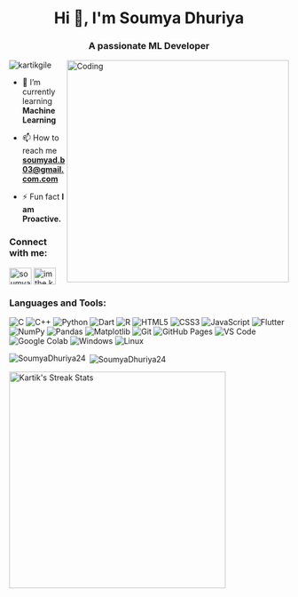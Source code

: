 <h1 align="center">Hi 👋, I'm Soumya Dhuriya</h1>
<h3 align="center">A passionate ML Developer</h3>
<img align="right" alt="Coding" width="400" src="https://cdn.dribbble.com/users/1162077/screenshots/3848914/programmer.gif">

<p align="left"> <img src="https://komarev.com/ghpvc/?username=SoumyaDhuriya24&label=Profile%20views&color=0e75b6&style=flat" alt="kartikgile" /> </p>

- 🌱 I’m currently learning **Machine Learning**

- 📫 How to reach me **soumyad.b03@gmail.com.com**

- ⚡ Fun fact **I am Proactive.**

<h3 align="left">Connect with me:</h3>
<p align="left">

<a href="https://www.linkedin.com/in/soumya-dhuriya-51bb73294/" target="blank"><img align="center" src="https://raw.githubusercontent.com/rahuldkjain/github-profile-readme-generator/master/src/images/icons/Social/linked-in-alt.svg" alt="soumyadhuriya" height="30" width="40" /></a>
<a href="https://www.instagram.com/soumyad.idk?igsh=MWE1cmlvbWN0Y25laQ==" target="blank"><img align="center" src="https://raw.githubusercontent.com/rahuldkjain/github-profile-readme-generator/master/src/images/icons/Social/instagram.svg" alt="imthe.kartik" height="30" width="40" /></a>
</p>

<h3 align="left">Languages and Tools:</h3>
<p align="left">

![C](https://img.shields.io/badge/C-00599C?style=for-the-badge&logo=c&logoColor=white)
![C++](https://img.shields.io/badge/C%2B%2B-00599C?style=for-the-badge&logo=c%2B%2B&logoColor=white)
![Python](https://img.shields.io/badge/Python-FFD43B?style=for-the-badge&logo=python&logoColor=306998)
![Dart](https://img.shields.io/badge/dart-%230175C2.svg?style=for-the-badge&logo=dart&logoColor=white)
![R](https://img.shields.io/badge/R-%230175C2.svg?style=for-the-badge&logo=R&logoColor=white)
![HTML5](https://img.shields.io/badge/HTML5-E34F26?style=for-the-badge&logo=html5&logoColor=white)
![CSS3](https://img.shields.io/badge/CSS3-1572B6?style=for-the-badge&logo=css3&logoColor=white)
![JavaScript](https://img.shields.io/badge/JavaScript-323330?style=for-the-badge&logo=javascript&logoColor=F7DF1E)
![Flutter](https://img.shields.io/badge/Flutter-%230175C2.svg?style=for-the-badge&logo=Flutter&logoColor=white)
![NumPy](https://img.shields.io/badge/NumPy-%230175C2.svg?style=for-the-badge&logo=NumPy&logoColor=white)
![Pandas](https://img.shields.io/badge/Pandas-27338e?style=for-the-badge&logo=Pandas&logoColor=white)
![Matplotlib](https://img.shields.io/badge/Matplotlib-%23ffffff.svg?style=for-the-badge&logo=Matplotlib&logoColor=black)
![Git](https://img.shields.io/badge/Git-F05032?style=for-the-badge&logo=git&logoColor=white)
![GitHub Pages](https://img.shields.io/badge/GitHub_Pages-100000?style=for-the-badge&logo=github&logoColor=white)
![VS Code](https://img.shields.io/badge/Visual_Studio_Code-0078D4?style=for-the-badge&logo=visual%20studio%20code&logoColor=white)
![Google Colab](https://img.shields.io/badge/Colab-F9AB00?style=for-the-badge&logo=googlecolab&color=525252)
![Windows](https://img.shields.io/badge/Windows-0078D6?style=for-the-badge&logo=windows&logoColor=white)
![Linux](https://img.shields.io/badge/Linux-12100E?style=for-the-badge&logo=linux&logoColor=white)
</p>
<p><img align="left" src="https://github-readme-stats.vercel.app/api/top-langs?username=SoumyaDhuriya24&show_icons=true&locale=en&layout=compact&theme=tokyonight" alt="SoumyaDhuriya24" /></p>
<p>&nbsp;<img align="center" src="https://github-readme-stats.vercel.app/api?username=SoumyaDhuriya24&show_icons=true&locale=en&theme=tokyonight" alt="SoumyaDhuriya24" /></p>
<p><img width=390 src="https://github-readme-streak-stats-salesp07.vercel.app/?user=SoumyaDhuriya24&count_private=true&theme=react&border_radius=10&theme=tokyonight" alt="Kartik's Streak Stats"/>
</p>
